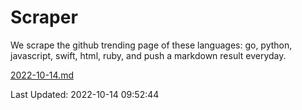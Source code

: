 # Scraper

We scrape the github trending page of these languages: go, python, javascript, swift, html, ruby, and push a markdown result everyday.

[2022-10-14.md](https://github.com/henson/Scraper/blob/master/2022-10-14.md)

Last Updated: 2022-10-14 09:52:44